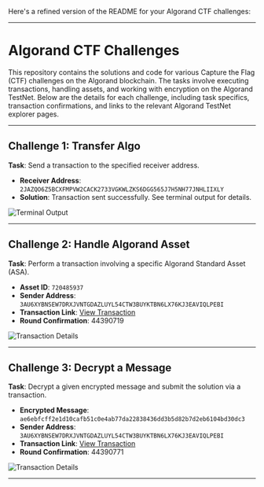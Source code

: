 Here's a refined version of the README for your Algorand CTF challenges:

---

# Algorand CTF Challenges

This repository contains the solutions and code for various Capture the Flag (CTF) challenges on the Algorand blockchain. The tasks involve executing transactions, handling assets, and working with encryption on the Algorand TestNet. Below are the details for each challenge, including task specifics, transaction confirmations, and links to the relevant Algorand TestNet explorer pages.

---

## Challenge 1: Transfer Algo

**Task**: Send a transaction to the specified receiver address.

- **Receiver Address**: `2JAZQO6Z5BCXFMPVW2CACK2733VGKWLZKS6DGG565J7H5NH77JNHLIIXLY`
- **Solution**: Transaction sent successfully. See terminal output for details.
  
![Terminal Output](https://github.com/user-attachments/assets/5ed3861b-e86a-4330-8512-64ff6e3e226c)

---

## Challenge 2: Handle Algorand Asset

**Task**: Perform a transaction involving a specific Algorand Standard Asset (ASA).

- **Asset ID**: `720485937`
- **Sender Address**: `3AU6XYBNSEW7DRXJVNTGDAZLUYL54CTW3BUYKTBN6LX76KJ3EAVIQLPEBI`
- **Transaction Link**: [View Transaction](https://testnet.explorer.perawallet.app/tx/MGMSJAWEIN7BLEBHJGR7BDZAAUWTUL525FUEFJY6BLI4KTYR6B5Q)
- **Round Confirmation**: 44390719

![Transaction Details](https://github.com/user-attachments/assets/713c514c-8880-47bc-98a4-1a583c3a5064)

---

## Challenge 3: Decrypt a Message

**Task**: Decrypt a given encrypted message and submit the solution via a transaction.

- **Encrypted Message**: `ae6ebfcff2e1d10cafb51c0e4ab77da22838436dd3b5d82b7d2eb6104bd30dc3`
- **Sender Address**: `3AU6XYBNSEW7DRXJVNTGDAZLUYL54CTW3BUYKTBN6LX76KJ3EAVIQLPEBI`
- **Transaction Link**: [View Transaction](https://testnet.explorer.perawallet.app/tx/VDCKOCEBOEA5ZIZZ2TPQHD56LTEJMPJ72HESFYNPCABFJXGOD7AA)
- **Round Confirmation**: 44390771

![Transaction Details](https://github.com/user-attachments/assets/5c16d661-9d15-4382-a519-8f91469fe27a)

---



